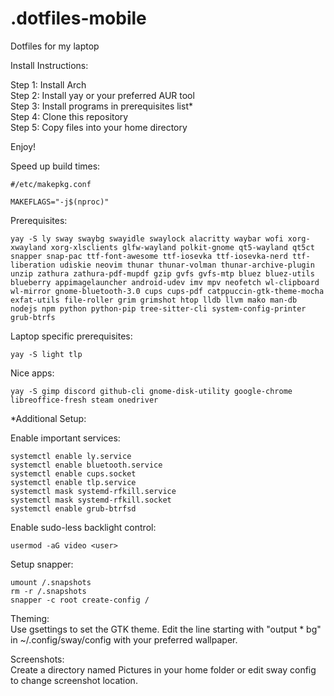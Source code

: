 # .dotfiles-mobile
Dotfiles for my laptop

Install Instructions:

Step 1: Install Arch  
Step 2: Install yay or your preferred AUR tool  
Step 3: Install programs in prerequisites list*  
Step 4: Clone this repository  
Step 5: Copy files into your home directory  

Enjoy!

Speed up build times:
```
#/etc/makepkg.conf

MAKEFLAGS="-j$(nproc)"
```

Prerequisites:
```
yay -S ly sway swaybg swayidle swaylock alacritty waybar wofi xorg-xwayland xorg-xlsclients glfw-wayland polkit-gnome qt5-wayland qt5ct snapper snap-pac ttf-font-awesome ttf-iosevka ttf-iosevka-nerd ttf-liberation udiskie neovim thunar thunar-volman thunar-archive-plugin unzip zathura zathura-pdf-mupdf gzip gvfs gvfs-mtp bluez bluez-utils blueberry appimagelauncher android-udev imv mpv neofetch wl-clipboard wl-mirror gnome-bluetooth-3.0 cups cups-pdf catppuccin-gtk-theme-mocha exfat-utils file-roller grim grimshot htop lldb llvm mako man-db nodejs npm python python-pip tree-sitter-cli system-config-printer grub-btrfs 
```

Laptop specific prerequisites:
```
yay -S light tlp
```

Nice apps:
```
yay -S gimp discord github-cli gnome-disk-utility google-chrome libreoffice-fresh steam onedriver
```

*Additional Setup:

Enable important services:
```
systemctl enable ly.service
systemctl enable bluetooth.service
systemctl enable cups.socket
systemctl enable tlp.service
systemctl mask systemd-rfkill.service
systemctl mask systemd-rfkill.socket
systemctl enable grub-btrfsd
```

Enable sudo-less backlight control:
```
usermod -aG video <user>
```

Setup snapper:
```
umount /.snapshots
rm -r /.snapshots
snapper -c root create-config /
```

Theming:  
Use gsettings to set the GTK theme.
Edit the line starting with "output * bg" in ~/.config/sway/config with your preferred wallpaper.

Screenshots:  
Create a directory named Pictures in your home folder or edit sway config to change screenshot location. 
